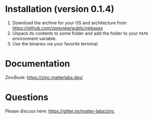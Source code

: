 # Installation (version 0.1.4)

1. Download the archive for your OS and architecture from https://github.com/zpreview/public/releases
2. Unpack its contents to some folder and add the folder to your `PATH` environment variable.
3. Use the binaries via your favorite terminal.

# Documentation

ZincBook: https://zinc.matterlabs.dev/

# Questions

Please discuss here: https://gitter.im/matter-labs/zinc
